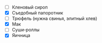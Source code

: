 - [ ] Кленовый сироп
- [x] Съедобный папоротник
- [ ] Трюфель (нужна свинья, элитный хлев)
- [x] Мак
- [ ] Суши-роллы
- [x] Яичница